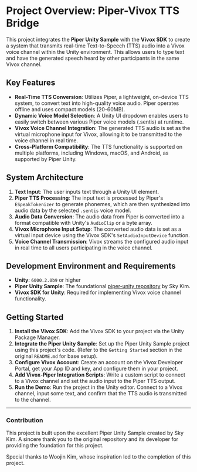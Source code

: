 # Project Overview: Piper-Vivox TTS Bridge

This project integrates the **Piper Unity Sample** with the **Vivox SDK** to create a system that transmits real-time Text-to-Speech (TTS) audio into a Vivox voice channel within the Unity environment. This allows users to type text and have the generated speech heard by other participants in the same Vivox channel.

## Key Features

  * **Real-Time TTS Conversion**: Utilizes Piper, a lightweight, on-device TTS system, to convert text into high-quality voice audio. Piper operates offline and uses compact models (20-60MB).
  * **Dynamic Voice Model Selection**: A Unity UI dropdown enables users to easily switch between various Piper voice models (.sentis) at runtime.
  * **Vivox Voice Channel Integration**: The generated TTS audio is set as the virtual microphone input for Vivox, allowing it to be transmitted to the voice channel in real time.
  * **Cross-Platform Compatibility**: The TTS functionality is supported on multiple platforms, including Windows, macOS, and Android, as supported by Piper Unity.

## System Architecture

1.  **Text Input**: The user inputs text through a Unity UI element.
2.  **Piper TTS Processing**: The input text is processed by Piper's `ESpeakTokenizer` to generate phonemes, which are then synthesized into audio data by the selected `.sentis` voice model.
3.  **Audio Data Conversion**: The audio data from Piper is converted into a format compatible with Unity's `AudioClip` or a byte array.
4.  **Vivox Microphone Input Setup**: The converted audio data is set as a virtual input device using the Vivox SDK's `SetAudioInputDevice` function.
5.  **Voice Channel Transmission**: Vivox streams the configured audio input in real time to all users participating in the voice channel.

## Development Environment and Requirements

  * **Unity**: `6000.2.0b9` or higher
  * **Piper Unity Sample**: The foundational [piper-unity repository](https://github.com/skykim/piper-unity) by Sky Kim.
  * **Vivox SDK for Unity**: Required for implementing Vivox voice channel functionality.

## Getting Started

1.  **Install the Vivox SDK**: Add the Vivox SDK to your project via the Unity Package Manager.
2.  **Integrate the Piper Unity Sample**: Set up the Piper Unity Sample project using this project's code. (Refer to the `Getting Started` section in the original `README.md` for base setup).
3.  **Configure Vivox Account**: Create an account on the Vivox Developer Portal, get your App ID and key, and configure them in your project.
4.  **Add Vivox-Piper Integration Scripts**: Write a custom script to connect to a Vivox channel and set the audio input to the Piper TTS output.
5.  **Run the Demo**: Run the project in the Unity editor. Connect to a Vivox channel, input some text, and confirm that the TTS audio is transmitted to the channel.

-----

### Contribution

This project is built upon the excellent Piper Unity Sample created by Sky Kim. A sincere thank you to the original repository and its developer for providing the foundation for this project.

Special thanks to Woojin Kim, whose inspiration led to the completion of this project.
